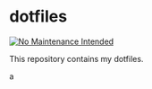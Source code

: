 # dotfiles

[![No Maintenance Intended](https://unmaintained.tech/badge.svg)](https://unmaintained.tech/)

This repository contains my dotfiles.

a
